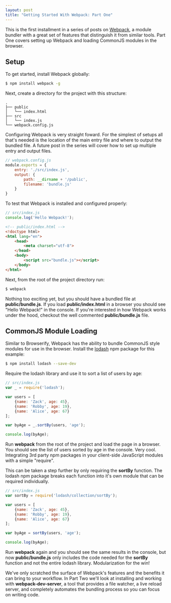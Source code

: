```yaml
---
layout: post
title: "Getting Started With Webpack: Part One"
---
```


This is the first installment in a series of posts on [Webpack](http://webpack.github.io/docs/), a module bundler with a great set of features that distinguish it from similar tools. Part One covers setting up Webpack and loading CommonJS modules in the browser.

## Setup

To get started, install Webpack globally:

```bash
$ npm install webpack -g
```

Next, create a directory for the project with this structure:

```
.
├── public
│   └── index.html
├── src
│   └── index.js
└── webpack.config.js
```

Configuring Webpack is very straight foward. For the simplest of setups all that's needed is the location of the main entry file and where to output the bundled file. A future post in the series will cover how to set up multiple entry and output files.

```js
// webpack.config.js
module.exports = {
    entry: './src/index.js',
    output: {
        path: __dirname + '/public',
        filename: 'bundle.js'
    }
}
```

To test that Webpack is installed and configured properly:

```js
// src/index.js
console.log('Hello Webpack!');
```

```html
<!-- public/index.html -->
<!doctype html>
<html lang="en">
    <head>
        <meta charset="utf-8">
    </head>
    <body>
        <script src="bundle.js"></script>
    </body>
</html>
```

Next, from the root of the project directory run:

```bash
$ webpack
```

Nothing too exciting yet, but you should have a bundled file at **public/bundle.js**. If you load **public/index.html** in a browser you should see "Hello Webpack!" in the console. If you're interested in how Webpack works under the hood, checkout the well commented **public/bundle.js** file.

## CommonJS Module Loading

Similar to Browserify, Webpack has the ability to bundle CommonJS style modules for use in the browser. Install the [lodash](https://lodash.com/) npm package for this example:

```bash
$ npm install lodash --save-dev
```

Require the lodash library and use it to sort a list of users by age:

```js
// src/index.js
var _ = require('lodash');

var users = [
    {name: 'Zack', age: 45},
    {name: 'Robby', age: 19},
    {name: 'Alice', age: 67}
];

var byAge = _.sortBy(users, 'age');

console.log(byAge);
```

Run **webpack** from the root of the project and load the page in a browser. You should see the list of users sorted by age in the console. Very cool. Integrating 3rd party npm packages in your client-side JavaScript modules with a simple "require".

This can be taken a step further by only requiring the **sortBy** function. The lodash npm package breaks each function into it's own module that can be required individually.

```js
// src/index.js
var sortBy = require('lodash/collection/sortBy');

var users = [
    {name: 'Zack', age: 45},
    {name: 'Robby', age: 19},
    {name: 'Alice', age: 67}
];

var byAge = sortBy(users, 'age');

console.log(byAge);
```

Run **webpack** again and you should see the same results in the console, but now **public/bundle.js** only includes the code needed for the **sortBy** function and not the entire lodash library. Modularization for the win!

We've only scratched the surface of Webpack's features and the benefits it can bring to your workflow. In Part Two we'll look at installing and working with **webpack-dev-server**, a tool that provides a file watcher, a live reload server, and completely automates the bundling process so you can focus on writing code.

